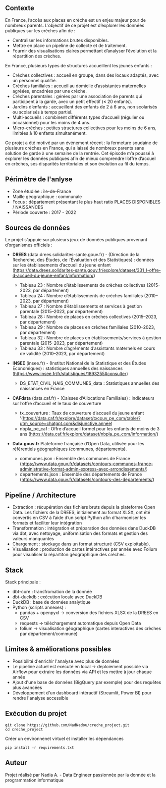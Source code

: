 ## Contexte

En France, l’accès aux places en crèche est un enjeu majeur pour de nombreux parents.
L’objectif de ce projet est d’explorer les données publiques sur les crèches afin de :
  - Centraliser les informations brutes disponibles.
  - Mettre en place un pipeline de collecte et de traitement.
  - Fournir des visualisations claires permettant d’analyser l’évolution et la répartition des crèches.

En France, plusieurs types de structures accueillent les jeunes enfants :

  - Crèches collectives : accueil en groupe, dans des locaux adaptés, avec un personnel qualifié.
  - Crèches familiales : accueil au domicile d’assistantes maternelles agréées, encadrées par une crèche.
  - Crèches parentales : gérées par une association de parents qui participent à la garde, avec un petit effectif (≤ 20 enfants).
  - Jardins d’enfants : accueillent des enfants de 2 à 6 ans, non scolarisés ou scolarisés à temps partiel.
  - Multi-accueils : combinent différents types d’accueil (régulier ou occasionnel) pour les moins de 4 ans.
  - Micro-crèches : petites structures collectives pour les moins de 6 ans, limitées à 10 enfants simultanément.

Ce projet a été motivé par un événement récent : la fermeture soudaine de plusieurs crèches en France, qui a laissé de nombreux parents sans solution de garde à une semaine de la rentrée. Cet épisode m’a poussé à explorer les données publiques afin de mieux comprendre l’offre d’accueil en crèches, ses disparités territoriales et son évolution au fil du temps.

## Périmètre de l'anlyse

  - Zone étudiée : île-de-France
  - Maille géographique : communale  
  - Focus : département présentant le plus haut ratio PLACES DISPONIBLES / NAISSANCES  
  - Période couverte : 2017 - 2022  

## Sources de données

Le projet s’appuie sur plusieurs jeux de données publiques provenant d’organismes officiels : 

- **DREES** (data.drees.solidarites-sante.gouv.fr) -  (Direction de la Recherche, des Études, de l’Évaluation et des Statistiques) : données sur les établissements d’accueil du jeune enfant (https://data.drees.solidarites-sante.gouv.fr/explore/dataset/331_l-offre-d-accueil-du-jeune-enfant/information/)
  - Tableau 23 : Nombre d’établissements de crèches collectives (2015–2023, par département)  
  - Tableau 24 : Nombre d’établissements de crèches familiales (2010–2023, par département)  
  - Tableau 27 : Nombre d’établissements et services à gestion parentale (2015–2023, par département)  
  - Tableau 28 : Nombre de places en crèches collectives (2015–2023, par département)  
  - Tableau 29 : Nombre de places en crèches familiales (2010–2023, par département)  
  - Tableau 32 : Nombre de places en établissements/services à gestion parentale (2015–2023, par département)  
  - Tableau 33 : Nombre d’agréments d’assistants maternels en cours de validité (2010–2023, par département)  

- **INSEE** (insee.fr) - (Institut National de la Statistique et des Études Économiques) : statistiques annuelles des naissances (https://www.insee.fr/fr/statistiques/1893255#consulter)
  - DS_ETAT_CIVIL_NAIS_COMMUNES_data : Statistiques annuelles des naissances en France  

- **CAFdata** (data.caf.fr) - (Caisses d’Allocations Familiales) : indicateurs sur l’offre d’accueil et le taux de couverture
  - tx_couverture : Taux de couverture d’accueil du jeune enfant '(https://data.caf.fr/explore/dataset/txcouv_pe_com/table/?utm_source=chatgpt.com&disjunctive.annee)
  - nbpla_pe_caf : Offre d’accueil formel pour les enfants de moins de 3 ans (https://data.caf.fr/explore/dataset/nbpla_pe_com/information/)

- **Data.gouv.fr**  Plateforme française d’Open Data, utilisée pour les référentiels géographiques (communes, départements). 
  - communes.json : Ensemble des communes de France (https://www.data.gouv.fr/datasets/contours-communes-france-administrative-format-admin-express-avec-arrondissements/) 
  - departements.json : Ensemble des départements de France  (https://www.data.gouv.fr/datasets/contours-des-departements/)


## Pipeline / Architecture

  - Extraction : récupération des fichiers bruts depuis la plateforme Open Data. Les fichiers de la DREES, initialement au format XLSX, ont été convertis en CSV à l’aide d’un script Python afin d’harmoniser les formats et faciliter leur intégration
  - Transformation : intégration et préparation des données dans DuckDB via dbt, avec nettoyage, uniformisation des formats et gestion des valeurs manquantes
  - Chargement : stockage dans un format structuré (CSV exploitable).
  - Visualisation : production de cartes intéractives par année avec Folium pour visualiser la répartiton géographique des crèches. 

## Stack

Stack principale :
  - dbt-core : transfromation de la donnée
  - dbt-duckdb : exécution locale avec DuckDB
  - DuckDB : base de données analytique
  - Python (scripts annexes) :
    - pandas + openpyxl → conversion des fichiers XLSX de la DREES en CSV
    - requests → téléchargement automatique depuis Open Data
    - folium → visualisation géographique (cartes interactives des crèches par département/commune)

## Limites & améliorations possibles

  - Possibilité d'enrichir l'analyse avec plus de données
  - Le pipeline actuel est exécuté en local -> deploiement possible via Airflow pour extraire les données via API et les mettre à jour chaque année
  - Ajout d'une base de données (BigQuery par exemple) pour des requêtes plus avancées
  - Développement d'un dashboard intéractif (Streamlit, Power BI) pour rendre l'analyse accessible

## Exécution du projet

    git clone https://github.com/NadNadou/creche_project.git
    cd creche_project

Créer un environnenet virtuel et installer les dépendances

    pip install -r requirements.txt

## Auteur

Projet réalisé par Nadia A. - Data Engineer passionnée par la donnée et la programmation informatique


